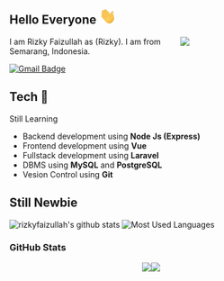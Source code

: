 
<h2> Hello Everyone <img src="https://raw.githubusercontent.com/ABSphreak/ABSphreak/master/gifs/Hi.gif" width="30px"></h2>

<img align='right' src='https://i.giphy.com/media/v1.Y2lkPTc5MGI3NjExMWFyNWQ1OGl4MmpjbWJ2bmJzZTRwOHd0enR1MnY5bnhiZmRndGF5aCZlcD12MV9pbnRlcm5hbF9naWZfYnlfaWQmY3Q9cw/B4yqd3LyVfYtoR4kKB/giphy.gif' width='200"'>

I am Rizky Faizullah as (Rizky). I am from Semarang, Indonesia.

[![Gmail Badge](https://img.shields.io/badge/-m.rizky.faizullah.s@gmail.com-c14438?style=flat-square&logo=Gmail&logoColor=white&link=mailto:m.rizky.faizullah.s@gmail.com)](mailto:m.rizky.faizullah.s@gmail.com)

## Tech 🚀 

Still Learning

- Backend development using **Node Js (Express)**
- Frontend development using **Vue**
- Fullstack development using **Laravel**
- DBMS using **MySQL** and **PostgreSQL**
- Vesion Control using **Git**

## Still Newbie 
![rizkyfaizullah's github stats](https://github-readme-stats.vercel.app/api?username=rizkyfaizullah&hide=["issues"]&show_icons=true&theme=one_dark_pro&include_all_commits=true&count_private=true)
![Most Used Languages](https://github-readme-stats.vercel.app/api/top-langs/?username=rizkyfaizullah&layout=compact&langs_count=7&theme=one_dark_pro)

### GitHub Stats

<div align="center">
  <a href="https://github.com/rizkyfaizullah" style="display: flex; justify-content: center;">
    <img height="210px" src="https://github-readme-stats.vercel.app/api?username=rizkyfaizullah&show_icons=true&theme=one_dark_pro&include_all_commits=true&count_private=true"/>
    <img height="210px" src="https://github-readme-stats.vercel.app/api/top-langs/?username=rizkyfaizullah&layout=compact&langs_count=7&theme=one_dark_pro"/>
  </a>
</div>
